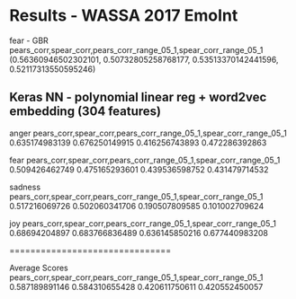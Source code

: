 # Results - WASSA 2017 EmoInt 


fear - GBR
pears_corr,spear_corr,pears_corr_range_05_1,spear_corr_range_05_1
(0.56360946502302101, 0.50732805258768177, 0.53513370142441596, 0.52117313550595246)



## Keras NN - polynomial linear reg + word2vec embedding (304 features)

anger
pears_corr,spear_corr,pears_corr_range_05_1,spear_corr_range_05_1
0.635174983139 0.676250149915 0.416256743893 0.472286392863

fear
pears_corr,spear_corr,pears_corr_range_05_1,spear_corr_range_05_1
0.509426462749 0.475165293601 0.439536598752 0.431479714532

sadness
pears_corr,spear_corr,pears_corr_range_05_1,spear_corr_range_05_1
0.517216069726 0.502060341706 0.190507809585 0.101002709624

joy
pears_corr,spear_corr,pears_corr_range_05_1,spear_corr_range_05_1
0.68694204897 0.683766836489 0.636145850216 0.677440983208

===============================

Average Scores
pears_corr,spear_corr,pears_corr_range_05_1,spear_corr_range_05_1
0.587189891146 0.584310655428 0.420611750611 0.420552450057

​